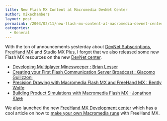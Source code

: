 ```yaml
---
title: New Flash MX Content at Macromedia DevNet Center
author: mikechambers
layout: post
permalink: /2003/02/11/new-flash-mx-content-at-macromedia-devnet-center/
categories:
  - General
---
```



With the ton of announcements yesterday about [DevNet Subscriptions][1], [FreeHand MX][2] and Studio MX Plus, I forgot that we also released some new Flash MX resources on the new [DevNet center][3].

*   [Developing Multiplayer Minesweeper : Brian Lesser][4]
*   [Creating your First Flash Communication Server Broadcast : Giacomo Guilizzoni][5]
*   [Precision Drawing with Macromedia Flash MX and FreeHand MX : Bently Wolfe][6]
*   [Building Product Simulations with Macromedia Flash MX : Jonathon Kaye][7]

We also launched the new [FreeHand MX Development center][8] which has a cool article on how to [make your own Macromedia rune][9] with FreeHand MX.

 [1]: http://www.markme.com/mesh/archives/000779.cfm
 [2]: http://www.markme.com/mesh/archives/000777.cfm
 [3]: http://www.macromedia.com/devnet/
 [4]: http://www.macromedia.com/desdev/mx/flashcom/articles/minesweeper.html
 [5]: http://www.macromedia.com/desdev/mx/flashcom/articles/broadcast.html
 [6]: http://www.macromedia.com/desdev/mx/studio/articles/fmx_fh_integration.html
 [7]: http://www.macromedia.com/desdev/mx/flash/articles/simulations.html
 [8]: http://www.macromedia.com/desdev/mx/freehand/
 [9]: http://www.macromedia.com/desdev/mx/freehand/articles/fhmx_ikrune.html